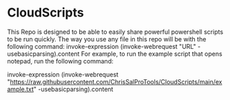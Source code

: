 # CloudScripts
This Repo is designed to be able to easily share powerful powershell scripts to be run quickly.
The way you use any file in this repo will be with the following command:
invoke-expression (invoke-webrequest "URL" -usebasicparsing).content
For example, to run the example script that opens notepad, run the following command: 


invoke-expression (invoke-webrequest "https://raw.githubusercontent.com/ChrisSalProTools/CloudScripts/main/example.txt" -usebasicparsing).content
